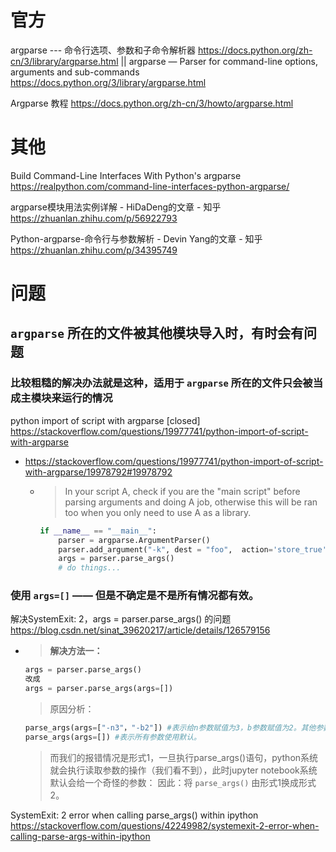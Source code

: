 
# 官方

argparse --- 命令行选项、参数和子命令解析器 https://docs.python.org/zh-cn/3/library/argparse.html || argparse — Parser for command-line options, arguments and sub-commands https://docs.python.org/3/library/argparse.html

Argparse 教程 https://docs.python.org/zh-cn/3/howto/argparse.html

# 其他

Build Command-Line Interfaces With Python's argparse https://realpython.com/command-line-interfaces-python-argparse/

argparse模块用法实例详解 - HiDaDeng的文章 - 知乎 https://zhuanlan.zhihu.com/p/56922793

Python-argparse-命令行与参数解析 - Devin Yang的文章 - 知乎 https://zhuanlan.zhihu.com/p/34395749

# 问题

## `argparse` 所在的文件被其他模块导入时，有时会有问题

### 比较粗糙的解决办法就是这种，适用于 `argparse` 所在的文件只会被当成主模块来运行的情况

python import of script with argparse [closed] https://stackoverflow.com/questions/19977741/python-import-of-script-with-argparse
- https://stackoverflow.com/questions/19977741/python-import-of-script-with-argparse/19978792#19978792
  * > In your script A, check if you are the "main script" before parsing arguments and doing A job, otherwise this will be ran too when you only need to use A as a library.
    ```py
    if __name__ == "__main__":
        parser = argparse.ArgumentParser()
        parser.add_argument("-k", dest = "foo",  action='store_true')
        args = parser.parse_args()
        # do things...
    ```

### 使用 `args=[]` —— 但是不确定是不是所有情况都有效。

解决SystemExit: 2，args = parser.parse_args() 的问题 https://blog.csdn.net/sinat_39620217/article/details/126579156
- > **解决方法一：**
  ```py
  args = parser.parse_args()
  改成
  args = parser.parse_args(args=[])
  ```
  > 原因分析：
  ```py
  parse_args(args=["-n3"，"-b2"]) #表示给n参数赋值为3，b参数赋值为2。其他参数默认。
  parse_args(args=[]) #表示所有参数使用默认。
  ```
  > 而我们的报错情况是形式1，一旦执行parse_args()语句，python系统就会执行读取参数的操作（我们看不到），此时jupyter notebook系统默认会给一个奇怪的参数：
  > 因此：将 `parse_args()` 由形式1换成形式2。

SystemExit: 2 error when calling parse_args() within ipython https://stackoverflow.com/questions/42249982/systemexit-2-error-when-calling-parse-args-within-ipython
